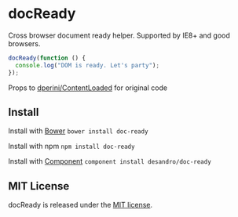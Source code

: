 # docReady

Cross browser document ready helper. Supported by IE8+ and good browsers.

```js
docReady(function () {
  console.log("DOM is ready. Let's party");
});
```

Props to [dperini/ContentLoaded](https://github.com/dperini/ContentLoaded) for original code

## Install

Install with [Bower](http://bower.io) `bower install doc-ready`

Install with npm `npm install doc-ready`

Install with [Component](http://github.com/component/component) `component install desandro/doc-ready`

## MIT License

docReady is released under the [MIT license](http://desandro.mit-license.org).
